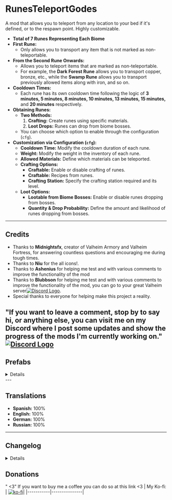 # RunesTeleportGodes

A mod that allows you to teleport from any location to your bed if it's defined, or to the respawn point. Highly customizable.

- **Total of 7 Runes Representing Each Biome**
- **First Rune:**
  - Only allows you to transport any item that is not marked as non-teleportable.
- **From the Second Rune Onwards:**
  - Allows you to teleport items that are marked as non-teleportable. 
  - For example, the **Dark Forest Rune** allows you to transport copper, bronze, etc., while the **Swamp Rune** allows you to transport previously allowed items along with iron, and so on.
- **Cooldown Times:**
  - Each rune has its own cooldown time following the logic of **3 minutes, 5 minutes, 8 minutes, 10 minutes, 13 minutes, 15 minutes,** and **20 minutes** respectively.
- **Obtaining Runes:**
  - **Two Methods:**
    1. **Crafting:** Create runes using specific materials.
    2. **Loot Drops:** Runes can drop from biome bosses.
  - You can choose which option to enable through the configuration (`cfg`).
- **Customization via Configuration (`cfg`):**
  - **Cooldown Time:** Modify the cooldown duration of each rune.
  - **Weight:** Modify the weight in the inventory of each rune.
  - **Allowed Materials:** Define which materials can be teleported.
  - **Crafting Options:**
    - **Craftable:** Enable or disable crafting of runes.
    - **Craftable:** Recipes from runes.
    - **Crafting Station:** Specify the crafting station required and its level.
  - **Loot Options:**
    - **Lootable from Biome Bosses:** Enable or disable runes dropping from bosses.
    - **Quantity & Drop Probability:** Define the amount and likelihood of runes dropping from bosses.

---

## Credits
- Thanks to **Midnightsfx**, creator of Valheim Armory and Valheim Fortress, for answering countless questions and encouraging me during tough times.
- Thanks to **Niu** for the all icons!.
- Thanks to **Ashenius** for helping me test and with various comments to improve the functionality of the mod
- Thanks to **Blubbson** for helping me test and with various comments to improve the functionality of the mod, you can go to your great Valheim server[![Discord Logo](https://i.imgur.com/uE6umQE.png)](https://discord.gg/TQ5E6yqmGV). 
- Special thanks to everyone for helping make this project a reality.

"If you want to leave a comment, stop by to say hi, or anything else, you can visit me on my Discord where I post some updates and show the progress of the mods I'm currently working on."  [![Discord Logo](https://i.imgur.com/uE6umQE.png)](https://discord.gg/Mj9y2w6w2B)
---

## Prefabs
<details>
- RunaT1
- RunaT2
- RunaT3
- RunaT4
- RunaT5
- RunaT6
- RunaT7
</details>
---

## Translations
- **Spanish:** 100%
- **English:** 100%
- **German:** 100%
- **Russian:** 100%
---

## Changelog
<details>
<details>
<summary>1.0.0</summary>

- First Release
</details>
</details>

## Donations

" <3"
If you want to buy me a coffee you can do so at this link <3
| My Ko-fi: | [![ko-fi](https://ko-fi.com/img/githubbutton_sm.svg)](https://ko-fi.com/azathoth1414)|
|-----------|---------------|



